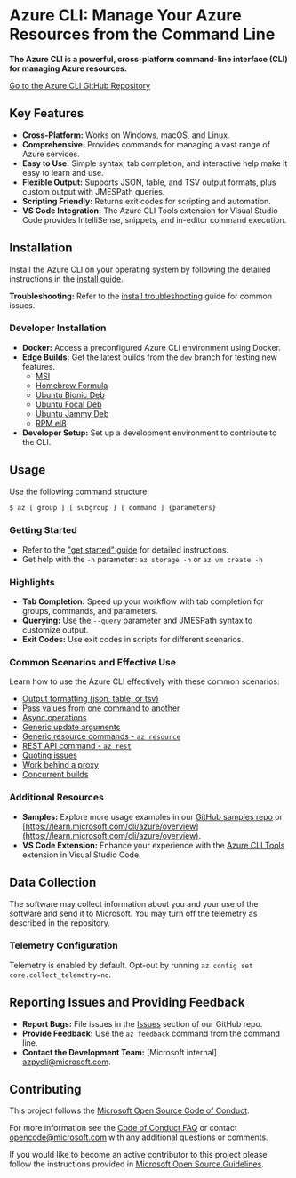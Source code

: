 # Azure CLI: Manage Your Azure Resources from the Command Line

**The Azure CLI is a powerful, cross-platform command-line interface (CLI) for managing Azure resources.**

[Go to the Azure CLI GitHub Repository](https://github.com/Azure/azure-cli)

## Key Features

*   **Cross-Platform:** Works on Windows, macOS, and Linux.
*   **Comprehensive:** Provides commands for managing a vast range of Azure services.
*   **Easy to Use:**  Simple syntax, tab completion, and interactive help make it easy to learn and use.
*   **Flexible Output:** Supports JSON, table, and TSV output formats, plus custom output with JMESPath queries.
*   **Scripting Friendly:**  Returns exit codes for scripting and automation.
*   **VS Code Integration:**  The Azure CLI Tools extension for Visual Studio Code provides IntelliSense, snippets, and in-editor command execution.

## Installation

Install the Azure CLI on your operating system by following the detailed instructions in the [install guide](https://learn.microsoft.com/cli/azure/install-azure-cli).

**Troubleshooting:** Refer to the [install troubleshooting](https://github.com/Azure/azure-cli/blob/dev/doc/install_troubleshooting.md) guide for common issues.

### Developer Installation

*   **Docker:** Access a preconfigured Azure CLI environment using Docker.
*   **Edge Builds:** Get the latest builds from the `dev` branch for testing new features.
    *   [MSI](https://aka.ms/InstallAzureCliWindowsEdge)
    *   [Homebrew Formula](https://aka.ms/InstallAzureCliHomebrewEdge)
    *   [Ubuntu Bionic Deb](https://aka.ms/InstallAzureCliBionicEdge)
    *   [Ubuntu Focal Deb](https://aka.ms/InstallAzureCliFocalEdge)
    *   [Ubuntu Jammy Deb](https://aka.ms/InstallAzureCliJammyEdge)
    *   [RPM el8](https://aka.ms/InstallAzureCliRpmEl8Edge)
*   **Developer Setup:** Set up a development environment to contribute to the CLI.

## Usage

Use the following command structure:

```bash
$ az [ group ] [ subgroup ] [ command ] {parameters}
```

### Getting Started

*   Refer to the ["get started" guide](https://learn.microsoft.com/cli/azure/get-started-with-az-cli2) for detailed instructions.
*   Get help with the `-h` parameter:  `az storage -h` or `az vm create -h`

### Highlights

*   **Tab Completion:** Speed up your workflow with tab completion for groups, commands, and parameters.
*   **Querying:** Use the `--query` parameter and JMESPath syntax to customize output.
*   **Exit Codes:** Use exit codes in scripts for different scenarios.

### Common Scenarios and Effective Use

Learn how to use the Azure CLI effectively with these common scenarios:

*   [Output formatting (json, table, or tsv)](https://learn.microsoft.com/en-us/cli/azure/use-cli-effectively#output-formatting-json-table-or-tsv)
*   [Pass values from one command to another](https://learn.microsoft.com/en-us/cli/azure/use-cli-effectively#pass-values-from-one-command-to-another)
*   [Async operations](https://learn.microsoft.com/en-us/cli/azure/use-cli-effectively#async-operations)
*   [Generic update arguments](https://learn.microsoft.com/en-us/cli/azure/use-cli-effectively#generic-update-arguments)
*   [Generic resource commands - `az resource`](https://learn.microsoft.com/en-us/cli/azure/use-cli-effectively#generic-resource-commands---az-resource)
*   [REST API command - `az rest`](https://learn.microsoft.com/en-us/cli/azure/use-cli-effectively#rest-api-command---az-rest)
*   [Quoting issues](https://learn.microsoft.com/en-us/cli/azure/use-cli-effectively#quoting-issues)
*   [Work behind a proxy](https://learn.microsoft.com/en-us/cli/azure/use-cli-effectively#work-behind-a-proxy)
*   [Concurrent builds](https://learn.microsoft.com/en-us/cli/azure/use-cli-effectively#concurrent-builds)

### Additional Resources

*   **Samples:** Explore more usage examples in our [GitHub samples repo](http://github.com/Azure/azure-cli-samples) or [https://learn.microsoft.com/cli/azure/overview](https://learn.microsoft.com/cli/azure/overview).
*   **VS Code Extension:**  Enhance your experience with the [Azure CLI Tools](https://marketplace.visualstudio.com/items?itemName=ms-vscode.azurecli) extension in Visual Studio Code.

## Data Collection

The software may collect information about you and your use of the software and send it to Microsoft. You may turn off the telemetry as described in the repository.

### Telemetry Configuration

Telemetry is enabled by default. Opt-out by running `az config set core.collect_telemetry=no`.

## Reporting Issues and Providing Feedback

*   **Report Bugs:** File issues in the [Issues](https://github.com/Azure/azure-cli/issues) section of our GitHub repo.
*   **Provide Feedback:** Use the `az feedback` command from the command line.
*   **Contact the Development Team:** \[Microsoft internal] azpycli@microsoft.com.

## Contributing

This project follows the [Microsoft Open Source Code of Conduct](https://opensource.microsoft.com/codeofconduct/).

For more information see the [Code of Conduct FAQ](https://opensource.microsoft.com/codeofconduct/faq/) or contact [opencode@microsoft.com](mailto:opencode@microsoft.com) with any additional questions or comments.

If you would like to become an active contributor to this project please
follow the instructions provided in [Microsoft Open Source Guidelines](https://opensource.microsoft.com/collaborate).